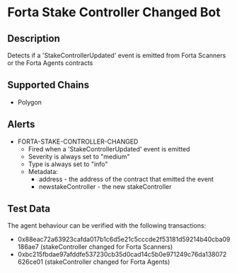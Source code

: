 # Forta Stake Controller Changed Bot

## Description

Detects if a 'StakeControllerUpdated' event is emitted from Forta Scanners or the Forta Agents contracts

## Supported Chains

- Polygon

## Alerts

- FORTA-STAKE-CONTROLLER-CHANGED
  - Fired when a 'StakeControllerUpdated' event is emitted
  - Severity is always set to "medium"
  - Type is always set to "info"
  - Metadata:
    - address - the address of the contract that emitted the event
    - newstakeController - the new stakeController

## Test Data

The agent behaviour can be verified with the following transactions:

- 0x88eac72a63923cafda017b1c6d5e21c5cccde2f53181d59214b40cba09186ae7 (stakeController changed for Forta Scanners)
- 0xbc215fbdae97afddfe537230cb35d0cad14c5b0e971249c76da138072626ce01 (stakeController changed for Forta Agents)